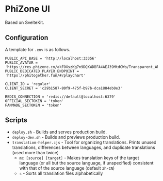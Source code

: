 # PhiZone UI

Based on SvelteKit.

## Configuration

A template for `.env` is as follows.

```
PUBLIC_API_BASE = 'http://localhost:33356'
PUBLIC_AVATAR = 'https://res.phizone.cn/akFOXszKg7n9DQXWDBFA4AEJ39MtdCWo/Transparent_Akkarin.webp'
PUBLIC_DEDICATED_PLAYER_ENDPOINT = 'https://phitogether.fun/#/playChart'

CLIENT_ID = 'regular'
CLIENT_SECRET = 'c29b1587-80f9-475f-b97b-dca1884eb0e3'

REDIS_CONNECTION = 'redis://default@localhost:6379'
OFFICIAL_SECTOKEN = 'token'
FANMADE_SECTOKEN = 'token'
```

## Scripts

- `deploy.sh` - Builds and serves production build.
- `deploy-dev.sh` - Builds and previews production build.
- `translation-helper.cjs` - Tool for organizing translations. Prints unused translations, differences between languages, and duplicate translations (used more than twice)
  - `mc [source] [target]` - Makes translation keys of the target language (or all but the source language, if unspecified) consistent with that of the source language (default `zh-CN`)
  - `s` - Sorts all translation files alphabetically
